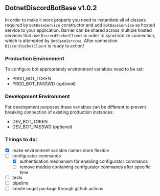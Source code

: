 ## DotnetDiscordBotBase v1.0.2
In order to make it work properly you need to instantiate all of classes required by `BotBaseService` constructor and add `BotBaseService` as hosted service to your application.
Barrier can be shared across multiple hosted services that use `DiscordSocketClient` in order to synchronize connection, which is attempted by `BotBaseService`. After connection `DiscordSocketClient` is ready to action!

### Production Environment
To configure bot appropriately environment variables need to be set:
- PROD_BOT_TOKEN
- PROD_BOT_PASSWD (*optional*)

### Development Environment
For development purposes these variables can be different to prevent breaking connection of existing production instances:
- DEV_BOT_TOKEN
- DEV_BOT_PASSWD (*optional*)

### Things to do:
- [x] make environment variable names more flexible
- [ ] configurator commands
    - [x] authentication mechanism for enabling configurator commands
    - [ ] remove module containing configurator commands after specific time
- [ ] tests
- [ ] pipeline
- [ ] create nuget package through github actions